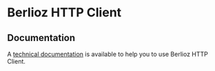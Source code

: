 Berlioz HTTP Client
=================

## Documentation ##

A [technical documentation](./docs/index.md) is available to help you to use Berlioz HTTP Client.